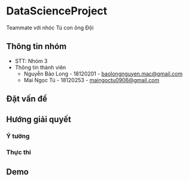 # DataScienceProject
Teammate với nhóc Tú con ông Đội 

## Thông tin nhóm
- STT: Nhóm 3
- Thông tin thành viên
  - Nguyễn Bảo Long - 18120201 - baolongnguyen.mac@gmail.com
  - Mai Ngọc Tú - 18120253 - maingoctu0906@gmail.com

## Đặt vấn đề

## Hướng giải quyết

### Ý tưởng

### Thực thi

## Demo
